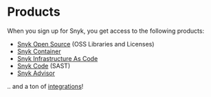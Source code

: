 # Products

When you sign up for Snyk, you get access to the following products:

* [Snyk Open Source](https://docs.snyk.io/products/snyk-open-source) (OSS Libraries and Licenses)
* [Snyk Container](https://docs.snyk.io/products/snyk-container)
* [Snyk Infrastructure As Code](https://docs.snyk.io/products/snyk-infrastructure-as-code)
* [Snyk Code](https://docs.snyk.io/products/snyk-code) (SAST)
* [Snyk Advisor](https://snyk.io/advisor/)

.. and a ton of [integrations](2-integrations.md)!